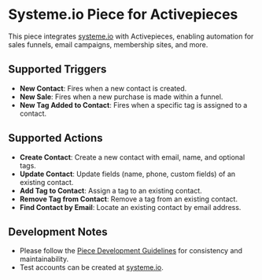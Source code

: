 # Systeme.io Piece for Activepieces

This piece integrates [systeme.io](https://systeme.io/) with Activepieces, enabling automation for sales funnels, email campaigns, membership sites, and more.

## Supported Triggers
- **New Contact**: Fires when a new contact is created.
- **New Sale**: Fires when a new purchase is made within a funnel.
- **New Tag Added to Contact**: Fires when a specific tag is assigned to a contact.

## Supported Actions
- **Create Contact**: Create a new contact with email, name, and optional tags.
- **Update Contact**: Update fields (name, phone, custom fields) of an existing contact.
- **Add Tag to Contact**: Assign a tag to an existing contact.
- **Remove Tag from Contact**: Remove a tag from an existing contact.
- **Find Contact by Email**: Locate an existing contact by email address.

## Development Notes
- Please follow the [Piece Development Guidelines](https://www.activepieces.com/docs/developers/building-pieces/overview) for consistency and maintainability.
- Test accounts can be created at [systeme.io](https://systeme.io/). 